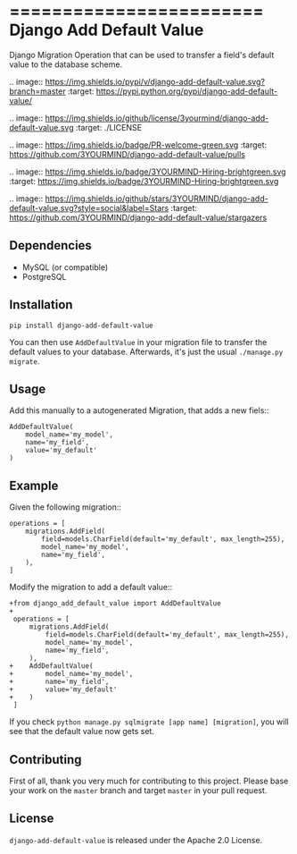 ========================
Django Add Default Value
========================

Django Migration Operation that can be used to transfer a field's default value
to the database scheme.

.. image:: https://img.shields.io/pypi/v/django-add-default-value.svg?branch=master
    :target: https://pypi.python.org/pypi/django-add-default-value/

.. image:: https://img.shields.io/github/license/3yourmind/django-add-default-value.svg
    :target: ./LICENSE

.. image:: https://img.shields.io/badge/PR-welcome-green.svg
    :target: https://github.com/3YOURMIND/django-add-default-value/pulls

.. image:: https://img.shields.io/badge/3YOURMIND-Hiring-brightgreen.svg
    :target: https://img.shields.io/badge/3YOURMIND-Hiring-brightgreen.svg

.. image:: https://img.shields.io/github/stars/3YOURMIND/django-add-default-value.svg?style=social&label=Stars
    :target: https://github.com/3YOURMIND/django-add-default-value/stargazers


Dependencies
------------

* MySQL (or compatible)
* PostgreSQL

Installation
------------
``pip install django-add-default-value``

You can then use ``AddDefaultValue`` in your migration file to transfer the default
values to your database. Afterwards, it's just the usual ``./manage.py migrate``.

Usage
-----

Add this manually to a autogenerated Migration, that adds a new fiels::

    AddDefaultValue(
        model_name='my_model',
        name='my_field',
        value='my_default'
    )


Example
-------

Given the following migration::

    operations = [
        migrations.AddField(
            field=models.CharField(default='my_default', max_length=255),
            model_name='my_model',
            name='my_field',
        ),
    ]

Modify the migration to add a default value::


    +from django_add_default_value import AddDefaultValue
    +
     operations = [
         migrations.AddField(
             field=models.CharField(default='my_default', max_length=255),
             model_name='my_model',
             name='my_field',
         ),
    +    AddDefaultValue(
    +        model_name='my_model',
    +        name='my_field',
    +        value='my_default'
    +    )
     ]

If you check ``python manage.py sqlmigrate [app name] [migration]``,
you will see that the default value now gets set.

Contributing
------------

First of all, thank you very much for contributing to this project. Please base
your work on the ``master`` branch and target ``master`` in your pull request.

License
-------

``django-add-default-value`` is released under the Apache 2.0 License.


